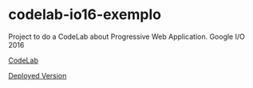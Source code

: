 # codelab-io16-exemplo
Project to do a CodeLab about Progressive Web Application. Google I/O 2016

[CodeLab](https://codelabs.developers.google.com/codelabs/polymer-firebase-pwa)

[Deployed Version](https://codelab-io16-exemplo.firebaseapp.com/)
